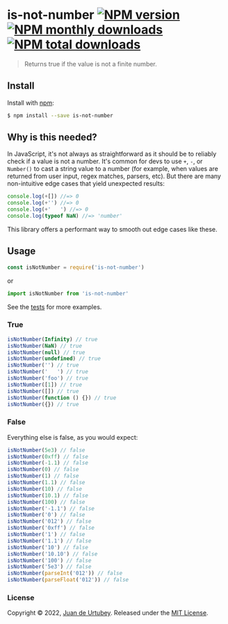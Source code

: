 # is-not-number [![NPM version](https://img.shields.io/npm/v/is-number.svg?style=flat)](https://www.npmjs.com/package/is-not-number) [![NPM monthly downloads](https://img.shields.io/npm/dm/is-number.svg?style=flat)](https://npmjs.org/package/is-not-number) [![NPM total downloads](https://img.shields.io/npm/dt/is-number.svg?style=flat)](https://npmjs.org/package/is-not-number)

> Returns true if the value is not a finite number.

## Install

Install with [npm](https://www.npmjs.com/):

```sh
$ npm install --save is-not-number
```

## Why is this needed?

In JavaScript, it's not always as straightforward as it should be to reliably check if a value is not a number. It's common for devs to use `+`, `-`, or `Number()` to cast a string value to a number (for example, when values are returned from user input, regex matches, parsers, etc). But there are many non-intuitive edge cases that yield unexpected results:

```js
console.log(+[]) //=> 0
console.log(+'') //=> 0
console.log(+'   ') //=> 0
console.log(typeof NaN) //=> 'number'
```

This library offers a performant way to smooth out edge cases like these.

## Usage

```js
const isNotNumber = require('is-not-number')
```

or

```js
import isNotNumber from 'is-not-number'
```

See the [tests](./test/index.test.ts) for more examples.

### True

```js
isNotNumber(Infinity) // true
isNotNumber(NaN) // true
isNotNumber(null) // true
isNotNumber(undefined) // true
isNotNumber('') // true
isNotNumber('   ') // true
isNotNumber('foo') // true
isNotNumber([1]) // true
isNotNumber([]) // true
isNotNumber(function () {}) // true
isNotNumber({}) // true
```

### False

Everything else is false, as you would expect:

```js
isNotNumber(5e3) // false
isNotNumber(0xff) // false
isNotNumber(-1.1) // false
isNotNumber(0) // false
isNotNumber(1) // false
isNotNumber(1.1) // false
isNotNumber(10) // false
isNotNumber(10.1) // false
isNotNumber(100) // false
isNotNumber('-1.1') // false
isNotNumber('0') // false
isNotNumber('012') // false
isNotNumber('0xff') // false
isNotNumber('1') // false
isNotNumber('1.1') // false
isNotNumber('10') // false
isNotNumber('10.10') // false
isNotNumber('100') // false
isNotNumber('5e3') // false
isNotNumber(parseInt('012')) // false
isNotNumber(parseFloat('012')) // false
```

### License

Copyright © 2022, [Juan de Urtubey](https://github.com/jdeurt).
Released under the [MIT License](LICENSE).
